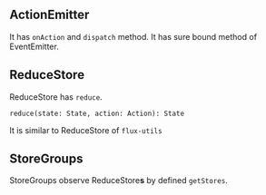 ## ActionEmitter

It has `onAction` and `dispatch` method.
It has sure bound method of EventEmitter.

## ReduceStore

ReduceStore has `reduce`.

`reduce(state: State, action: Action): State`

It is similar to ReduceStore of `flux-utils`

## StoreGroups

StoreGroups observe ReduceStore**s** by defined `getStores`.